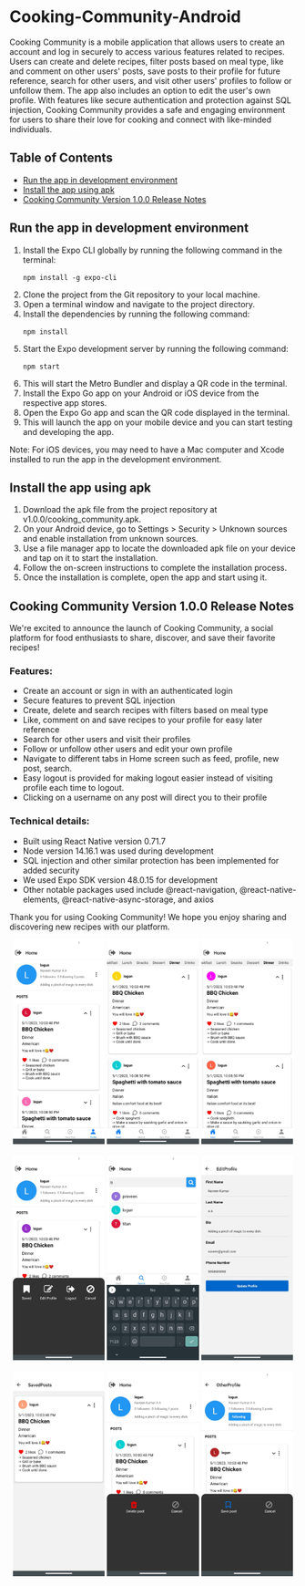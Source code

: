 # Cooking-Community-Android

Cooking Community is a mobile application that allows users to create an account and log in securely to access various features related to recipes. Users can create and delete recipes, filter posts based on meal type, like and comment on other users' posts, save posts to their profile for future reference, search for other users, and visit other users' profiles to follow or unfollow them. The app also includes an option to edit the user's own profile. With features like secure authentication and protection against SQL injection, Cooking Community provides a safe and engaging environment for users to share their love for cooking and connect with like-minded individuals.

## Table of Contents

- [Run the app in development environment](#run-the-app-in-development-environment)
- [Install the app using apk](#install-the-app-using-apk)
- [Cooking Community Version 1.0.0 Release Notes](#cooking-community-version-100-release-notes)

## Run the app in development environment

1. Install the Expo CLI globally by running the following command in the terminal:
    ```
    npm install -g expo-cli
    ```
2. Clone the project from the Git repository to your local machine.
3. Open a terminal window and navigate to the project directory.
4. Install the dependencies by running the following command:
    ```
    npm install
    ```
5. Start the Expo development server by running the following command:
    ```
    npm start
    ```
6. This will start the Metro Bundler and display a QR code in the terminal.
7. Install the Expo Go app on your Android or iOS device from the respective app stores.
8. Open the Expo Go app and scan the QR code displayed in the terminal.
9. This will launch the app on your mobile device and you can start testing and developing the app.

Note: For iOS devices, you may need to have a Mac computer and Xcode installed to run the app in the development environment.


## Install the app using apk

1. Download the apk file from the project repository at v1.0.0/cooking_community.apk.
2. On your Android device, go to Settings > Security > Unknown sources and enable installation from unknown sources.
3. Use a file manager app to locate the downloaded apk file on your device and tap on it to start the installation.
4. Follow the on-screen instructions to complete the installation process.
5. Once the installation is complete, open the app and start using it.


## Cooking Community Version 1.0.0 Release Notes

We're excited to announce the launch of Cooking Community, a social platform for food enthusiasts to share, discover, and save their favorite recipes!

### Features:

- Create an account or sign in with an authenticated login
- Secure features to prevent SQL injection
- Create, delete and search recipes with filters based on meal type
- Like, comment on and save recipes to your profile for easy later reference
- Search for other users and visit their profiles
- Follow or unfollow other users and edit your own profile
- Navigate to different tabs in Home screen such as feed, profile, new post, search.
- Easy logout is provided for making logout easier instead of visiting profile each time to logout.
- Clicking on a username on any post will direct you to their profile

### Technical details:

- Built using React Native version 0.71.7
- Node version 14.16.1 was used during development
- SQL injection and other similar protection has been implemented for added security
- We used Expo SDK version 48.0.15 for development
- Other notable packages used include @react-navigation, @react-native-elements, @react-native-async-storage, and axios

Thank you for using Cooking Community! We hope you enjoy sharing and discovering new recipes with our platform.

<div align="center">
  <img src="screenshots/profile.jpeg" width="32%" />
  <img src="screenshots/home%20feed.jpeg" width="32%" />
  <img src="screenshots/feed%20filter.jpeg" width="32%" />
  <br></br>
  <img src="screenshots/profile%20menu.jpeg" width="32%" />
  <img src="screenshots/search.jpeg" width="32%" />
  <img src="screenshots/update%20profile.jpeg" width="32%" />
  <br></br>
  <img src="screenshots/saved%20posts.jpeg" width="32%" />
  <img src="screenshots/delete%20psot%20menu.jpeg" width="32%" />
  <img src="screenshots/save%20post%20menu.jpeg" width="32%" />
</div>
